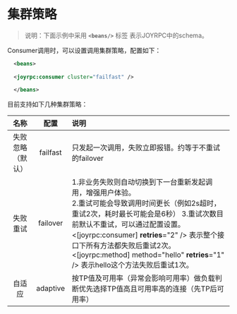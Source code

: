 集群策略
==
>说明：下面示例中采用  **`<beans/>`** 标签 表示JOYRPC中的schema。

Consumer调用时，可以设置调用集群策略，配置如下：

  ````xml
    <beans>
    
    <joyrpc:consumer cluster="failfast" />
    
    </beans>
  ````
目前支持如下几种集群策略：

  |名称|配置|说明|
  | :----: | :----: | :---- |
  | 失败忽略（默认） | failfast | 只发起一次调用，失败立即报错。约等于不重试的failover |
  | 失败重试 | failover | 1.非业务失败则自动切换到下一台重新发起调用，增强用户体验。<br/>2.重试可能会导致调用时间更长（例如2s超时，重试2次，耗时最长可能会是6秒） 3.重试次数目前默认不重试，可以通过配置设置。 <[joyrpc:consumer] **retries**="2" /> 表示整个接口下所有方法都失败后重试2次。 <[joyrpc:method] method="hello" **retries**="1" /> 表示hello这个方法失败后重试1次。 |
  | 自适应 | adaptive | 按TP值及可用率（异常会影响可用率）做负载判断优先选择TP值高且可用率高的连接（先TP后可用率） |
